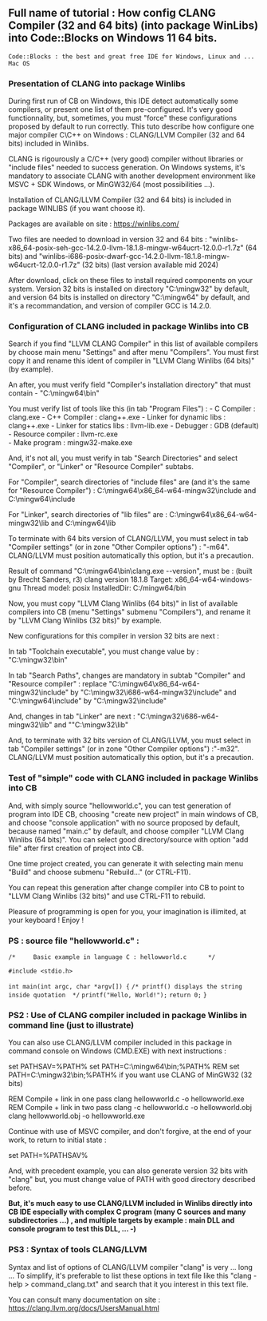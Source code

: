 ## Full name of tutorial : How config CLANG Compiler (32 and 64 bits) (into package WinLibs) into Code::Blocks on Windows 11 64 bits.

	Code::Blocks : the best and great free IDE for Windows, Linux and ... Mac OS
### Presentation of CLANG into package Winlibs

During first run of CB on Windows, this IDE detect automatically some compilers, or present one list of them pre-configured.
It's very good functionnality, but, sometimes, you must "force" these configurations proposed by default to run correctly.
This tuto describe how configure one major compiler C\C++ on Windows : CLANG/LLVM Compiler (32 and 64 bits) included in Winlibs.

CLANG is rigourously a C/C++ (very good) compiler without libraries or "include files" needed to success generation.
On Windows systems, it's mandatory to associate CLANG with another development environment like MSVC + SDK Windows, or MinGW32/64 (most possibilities ...).
	 
Installation of CLANG/LLVM Compiler (32 and 64 bits) is included in package WINLIBS (if you want choose it).

Packages are available on site :	https://winlibs.com/  
	
Two files are needed to download in version 32 and 64 bits :
	"winlibs-x86_64-posix-seh-gcc-14.2.0-llvm-18.1.8-mingw-w64ucrt-12.0.0-r1.7z" (64 bits) and 
	"winlibs-i686-posix-dwarf-gcc-14.2.0-llvm-18.1.8-mingw-w64ucrt-12.0.0-r1.7z" (32 bits)     (last version available mid 2024)

After download, click on these files to install required components on your system.
Version 32 bits is installed on directory "C:\mingw32" by default, and version 64 bits is installed on directory "C:\mingw64" by default, and it's a recommandation, and version of compiler GCC is 14.2.0.

### Configuration of CLANG included in package Winlibs into CB

Search if you find "LLVM CLANG Compiler" in this list of available compilers by choose main menu "Settings" and after menu "Compilers". 
You must first copy it and rename this ident of compiler in "LLVM Clang Winlibs (64 bits)" (by example).

An after, you must verify field "Compiler's installation directory" that must contain 
		- "C:\mingw64\bin"

You must verify list of tools like this (in tab "Program Files") :
	- C Compiler : 				    clang.exe
	- C++ Compiler :				clang++.exe
	- Linker for dynamic libs :	clang++.exe
	- Linker for statics libs :	    llvm-lib.exe 
	- Debugger :					    GDB	(default)
	- Resource compiler :		llvm-rc.exe 		
	- Make program : 				mingw32-make.exe 	

And, it's not all, you must verify in tab "Search Directories" and select "Compiler", or "Linker" or "Resource Compiler" subtabs.

For "Compiler", search directories of "include files" are (and it's the same for "Resource Compiler") :
	C:\mingw64\x86_64-w64-mingw32\include   and
	C:\mingw64\include
 
For "Linker", search directories of "lib files" are :
	 C:\mingw64\x86_64-w64-mingw32\lib   and
	 C:\mingw64\lib

To terminate with 64 bits version of CLANG/LLVM, you must select in tab "Compiler settings" (or in zone "Other Compiler options") : "-m64". CLANG/LLVM must position automatically this option, but it's a precaution. 

Result of command "C:\mingw64\bin\clang.exe --version", must be :
(built by Brecht Sanders, r3) clang version 18.1.8
Target: x86_64-w64-windows-gnu
Thread model: posix
InstalledDir: C:/mingw64/bin

Now, you must copy "LLVM Clang Winlibs (64 bits)" in list of available compilers into CB (menu "Settings" submenu  "Compilers"), and rename it by "LLVM Clang Winlibs (32 bits)" by example.

New configurations for this compiler in version 32 bits are next :

In tab "Toolchain executable", you must change value by : "C:\mingw32\bin"

In tab "Search Paths", changes are mandatory in subtab "Compiler" and "Resource compiler" : replace 
	"C:\mingw64\x86_64-w64-mingw32\include" by "C:\mingw32\i686-w64-mingw32\include" and
	"C:\mingw64\include" by "C:\mingw32\include"

And, changes in tab "Linker" are next :
	"C:\mingw32\i686-w64-mingw32\lib" and ""C:\mingw32\lib"
	
And, to terminate with 32 bits version of CLANG/LLVM, you must select in tab "Compiler settings" (or in zone "Other Compiler options") :"-m32". CLANG/LLVM must position automatically this option, but it's a precaution.  

### Test of "simple" code with CLANG included in package Winlibs into CB

And, with simply source "hellowworld.c", you can test generation of program into IDE CB, choosing "create new project" in main windows of CB, and choose "console application" with no source proposed by default, because named "main.c" by default, and choose compiler "LLVM Clang Winlibs (64 bits)".
You can select good directory/source with option "add file" after first creation of project into CB. 

One time project created, you can generate it with selecting main menu "Build" and choose submenu "Rebuild..." (or CTRL-F11).

You can repeat this generation after change compiler into CB to point to "LLVM Clang Winlibs (32 bits)" and use CTRL-F11 to rebuild.

Pleasure of programming is open for you, your imagination is illimited, at your keyboard ! Enjoy !
### PS : source file "hellowworld.c" :

`/*     Basic example in language C : hellowworld.c      */`

`#include <stdio.h>`

`int main(int argc, char *argv[]) {`
`/* printf() displays the string inside quotation  */`
   `printf("Hello, World!");`
   `return 0;`
`}`

### PS2 : Use of CLANG compiler included in package Winlibs in command line (just to illustrate)

You can also use CLANG/LLVM compiler included in this package in command console on Windows (CMD.EXE) with next instructions :

set PATHSAV=%PATH%
set PATH=C:\mingw64\bin;%PATH%
REM   set PATH=C:\mingw32\bin;%PATH%    if you want use CLANG of MinGW32 (32 bits)

REM   Compile + link in one pass
clang hellowworld.c -o hellowworld.exe
REM   Compile + link in two pass
clang -c hellowworld.c -o hellowworld.obj
clang hellowworld.obj -o hellowworld.exe

Continue with use of MSVC compiler, and don't forgive, at the end of your work, to return to initial state :

set PATH=%PATHSAV%

And, with precedent example, you can also generate version 32 bits with "clang" but, you must change value of PATH with good directory described before.

**But, it's much easy to use CLANG/LLVM included in Winlibs directly into CB IDE especially with complex C program (many C sources and many subdirectories ...) , and multiple targets by example : main DLL and console program to test this DLL, ...   -)**
 
### PS3 :  Syntax of tools CLANG/LLVM

Syntax and list of options of CLANG/LLVM compiler "clang" is very ... long ...
To simplify, it's preferable to list these options in text file like this "clang -help > command_clang.txt" and search that it you interest in this text file.
							
You can consult many documentation on site : https://clang.llvm.org/docs/UsersManual.html
